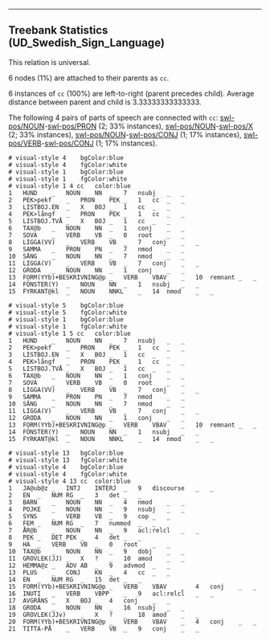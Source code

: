 

--------------------------------------------------------------------------------

## Treebank Statistics (UD_Swedish_Sign_Language)

This relation is universal.

6 nodes (1%) are attached to their parents as `cc`.

6 instances of `cc` (100%) are left-to-right (parent precedes child).
Average distance between parent and child is 3.33333333333333.

The following 4 pairs of parts of speech are connected with `cc`: [swl-pos/NOUN]()-[swl-pos/PRON]() (2; 33% instances), [swl-pos/NOUN]()-[swl-pos/X]() (2; 33% instances), [swl-pos/NOUN]()-[swl-pos/CONJ]() (1; 17% instances), [swl-pos/VERB]()-[swl-pos/CONJ]() (1; 17% instances).


~~~ conllu
# visual-style 4	bgColor:blue
# visual-style 4	fgColor:white
# visual-style 1	bgColor:blue
# visual-style 1	fgColor:white
# visual-style 1 4 cc	color:blue
1	HUND	_	NOUN	NN	_	7	nsubj	_	_
2	PEK>pekf	_	PRON	PEK	_	1	cc	_	_
3	LISTBOJ.EN	_	X	BOJ	_	1	cc	_	_
4	PEK>långf	_	PRON	PEK	_	1	cc	_	_
5	LISTBOJ.TVÅ	_	X	BOJ	_	1	cc	_	_
6	TAX@b	_	NOUN	NN	_	1	conj	_	_
7	SOVA	_	VERB	VB	_	0	root	_	_
8	LIGGA(VV)	_	VERB	VB	_	7	conj	_	_
9	SAMMA	_	PRON	PN	_	7	nmod	_	_
10	SÄNG	_	NOUN	NN	_	7	nmod	_	_
11	LIGGA(V)	_	VERB	VB	_	7	conj	_	_
12	GRODA	_	NOUN	NN	_	1	conj	_	_
13	FORM(YYb)+BESKRIVNING@p	_	VERB	VBAV	_	10	remnant	_	_
14	FÖNSTER(Y)	_	NOUN	NN	_	1	nsubj	_	_
15	FYRKANT@kl	_	NOUN	NNKL	_	14	nmod	_	_

~~~


~~~ conllu
# visual-style 5	bgColor:blue
# visual-style 5	fgColor:white
# visual-style 1	bgColor:blue
# visual-style 1	fgColor:white
# visual-style 1 5 cc	color:blue
1	HUND	_	NOUN	NN	_	7	nsubj	_	_
2	PEK>pekf	_	PRON	PEK	_	1	cc	_	_
3	LISTBOJ.EN	_	X	BOJ	_	1	cc	_	_
4	PEK>långf	_	PRON	PEK	_	1	cc	_	_
5	LISTBOJ.TVÅ	_	X	BOJ	_	1	cc	_	_
6	TAX@b	_	NOUN	NN	_	1	conj	_	_
7	SOVA	_	VERB	VB	_	0	root	_	_
8	LIGGA(VV)	_	VERB	VB	_	7	conj	_	_
9	SAMMA	_	PRON	PN	_	7	nmod	_	_
10	SÄNG	_	NOUN	NN	_	7	nmod	_	_
11	LIGGA(V)	_	VERB	VB	_	7	conj	_	_
12	GRODA	_	NOUN	NN	_	1	conj	_	_
13	FORM(YYb)+BESKRIVNING@p	_	VERB	VBAV	_	10	remnant	_	_
14	FÖNSTER(Y)	_	NOUN	NN	_	1	nsubj	_	_
15	FYRKANT@kl	_	NOUN	NNKL	_	14	nmod	_	_

~~~


~~~ conllu
# visual-style 13	bgColor:blue
# visual-style 13	fgColor:white
# visual-style 4	bgColor:blue
# visual-style 4	fgColor:white
# visual-style 4 13 cc	color:blue
1	JA@ub@z	_	INTJ	INTERJ	_	9	discourse	_	_
2	EN	_	NUM	RG	_	3	det	_	_
3	BARN	_	NOUN	NN	_	4	nmod	_	_
4	POJKE	_	NOUN	NN	_	9	nsubj	_	_
5	SYNS	_	VERB	VB	_	9	cop	_	_
6	FEM	_	NUM	RG	_	7	nummod	_	_
7	ÅR@b	_	NOUN	NN	_	9	acl:relcl	_	_
8	PEK	_	DET	PEK	_	4	det	_	_
9	HA	_	VERB	VB	_	0	root	_	_
10	TAX@b	_	NOUN	NN	_	9	dobj	_	_
11	GROVLEK(JJ)	_	X	?	_	10	amod	_	_
12	HEMMA@z	_	ADV	AB	_	9	advmod	_	_
13	PLUS	_	CONJ	KN	_	4	cc	_	_
14	EN	_	NUM	RG	_	15	det	_	_
15	FORM(YYb)+BESKRIVNING@p	_	VERB	VBAV	_	4	conj	_	_
16	INUTI	_	VERB	VBPP	_	9	acl:relcl	_	_
17	AVGRÄNS	_	X	BOJ	_	4	conj	_	_
18	GRODA	_	NOUN	NN	_	16	nsubj	_	_
19	GROVLEK(JJv)	_	X	?	_	18	amod	_	_
20	FORM(YYb)+BESKRIVNING@p	_	VERB	VBAV	_	4	conj	_	_
21	TITTA-PÅ	_	VERB	VB	_	9	conj	_	_

~~~


